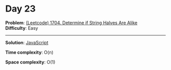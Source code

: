 # Day 23

**Problem**: [(Leetcode) 1704. Determine if String Halves Are Alike](https://leetcode.com/problems/determine-if-string-halves-are-alike/)  
**Difficulty**: Easy

---

**Solution**: [JavaScript](../solutions/string-halves-alike.js)

**Time complexity**: O(n)

**Space complexity**: O(1)

